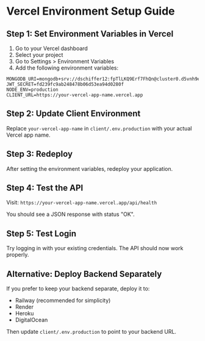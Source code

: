 # Vercel Environment Setup Guide

## Step 1: Set Environment Variables in Vercel

1. Go to your Vercel dashboard
2. Select your project
3. Go to Settings > Environment Variables
4. Add the following environment variables:

```
MONGODB_URI=mongodb+srv://dschiffer12:fpTlLKQ9Erf7FhQn@cluster0.d5vnh9e.mongodb.net/
JWT_SECRET=fd239fc9ab248478b06d53ea94d0280f
NODE_ENV=production
CLIENT_URL=https://your-vercel-app-name.vercel.app
```

## Step 2: Update Client Environment

Replace `your-vercel-app-name` in `client/.env.production` with your actual Vercel app name.

## Step 3: Redeploy

After setting the environment variables, redeploy your application.

## Step 4: Test the API

Visit: `https://your-vercel-app-name.vercel.app/api/health`

You should see a JSON response with status "OK".

## Step 5: Test Login

Try logging in with your existing credentials. The API should now work properly.

## Alternative: Deploy Backend Separately

If you prefer to keep your backend separate, deploy it to:
- Railway (recommended for simplicity)
- Render
- Heroku
- DigitalOcean

Then update `client/.env.production` to point to your backend URL.
